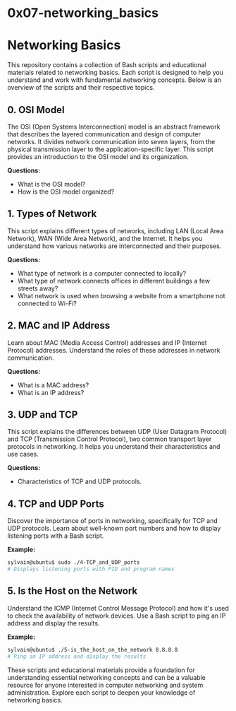 # 0x07-networking_basics
# Networking Basics

This repository contains a collection of Bash scripts and educational materials related to networking basics. Each script is designed to help you understand and work with fundamental networking concepts. Below is an overview of the scripts and their respective topics.

## 0. OSI Model

The OSI (Open Systems Interconnection) model is an abstract framework that describes the layered communication and design of computer networks. It divides network communication into seven layers, from the physical transmission layer to the application-specific layer. This script provides an introduction to the OSI model and its organization.

**Questions:**

- What is the OSI model?
- How is the OSI model organized?

## 1. Types of Network

This script explains different types of networks, including LAN (Local Area Network), WAN (Wide Area Network), and the Internet. It helps you understand how various networks are interconnected and their purposes.

**Questions:**

- What type of network is a computer connected to locally?
- What type of network connects offices in different buildings a few streets away?
- What network is used when browsing a website from a smartphone not connected to Wi-Fi?

## 2. MAC and IP Address

Learn about MAC (Media Access Control) addresses and IP (Internet Protocol) addresses. Understand the roles of these addresses in network communication.

**Questions:**

- What is a MAC address?
- What is an IP address?

## 3. UDP and TCP

This script explains the differences between UDP (User Datagram Protocol) and TCP (Transmission Control Protocol), two common transport layer protocols in networking. It helps you understand their characteristics and use cases.

**Questions:**

- Characteristics of TCP and UDP protocols.

## 4. TCP and UDP Ports

Discover the importance of ports in networking, specifically for TCP and UDP protocols. Learn about well-known port numbers and how to display listening ports with a Bash script.

**Example:**

```bash
sylvain@ubuntu$ sudo ./4-TCP_and_UDP_ports
# Displays listening ports with PID and program names
```

## 5. Is the Host on the Network

Understand the ICMP (Internet Control Message Protocol) and how it's used to check the availability of network devices. Use a Bash script to ping an IP address and display the results.

**Example:**

```bash
sylvain@ubuntu$ ./5-is_the_host_on_the_network 8.8.8.8
# Ping an IP address and display the results
```

These scripts and educational materials provide a foundation for understanding essential networking concepts and can be a valuable resource for anyone interested in computer networking and system administration. Explore each script to deepen your knowledge of networking basics.
